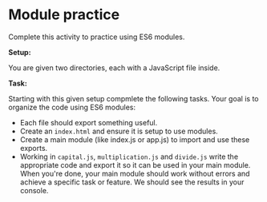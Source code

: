 # Module practice
Complete this activity to practice using ES6 modules.

**Setup:**

You are given two directories, each with a JavaScript file inside.

**Task:**

Starting with this given setup compmlete the following tasks. Your goal is to organize the code using ES6 modules:
- Each file should export something useful.
- Create an `index.html` and ensure it is setup to use modules.
- Create a main module (like index.js or app.js) to import and use these exports.
- Working in `capital.js`, `multiplication.js` and `divide.js` write the appropriate code and export it so it can be used in your main module.
When you're done, your main module should work without errors and achieve a specific task or feature. We should see the results in your console.